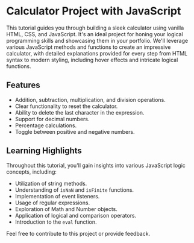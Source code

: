 # Calculator Project with JavaScript 

This tutorial guides you through building a sleek calculator using vanilla HTML, CSS, and JavaScript. It's an ideal project for honing your logical programming skills and showcasing them in your portfolio. We'll leverage various JavaScript methods and functions to create an impressive calculator, with detailed explanations provided for every step from HTML syntax to modern styling, including hover effects and intricate logical functions.

## Features

- Addition, subtraction, multiplication, and division operations.
- Clear functionality to reset the calculator.
- Ability to delete the last character in the expression.
- Support for decimal numbers.
- Percentage calculations.
- Toggle between positive and negative numbers.

## Learning Highlights

Throughout this tutorial, you'll gain insights into various JavaScript logic concepts, including:

- Utilization of string methods.
- Understanding of `isNaN` and `isFinite` functions.
- Implementation of event listeners.
- Usage of regular expressions.
- Exploration of Math and Number objects.
- Application of logical and comparison operators.
- Introduction to the `eval` function.



Feel free to contribute to this project or provide feedback.
